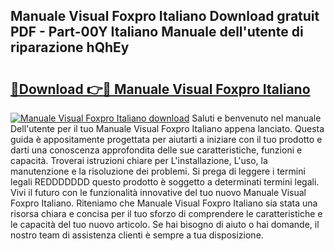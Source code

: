 ## Manuale Visual Foxpro Italiano Download gratuit PDF - Part-00Y Italiano Manuale dell'utente di riparazione hQhEy

# <h2><a href="http://dfgav4f.blite.top/?on=Manuale+Visual+Foxpro+Italiano">🔗Download 👉🔴 Manuale Visual Foxpro Italiano</a></h2>

[![Manuale Visual Foxpro Italiano download](https://i.imgur.com/lujVjoI.png)](http://dfgav4f.blite.top/?on=Manuale+Visual+Foxpro+Italiano)
Saluti e benvenuto nel manuale Dell'utente per il tuo Manuale Visual Foxpro Italiano appena lanciato. Questa guida è appositamente progettata per aiutarti a iniziare con il tuo prodotto e darti una conoscenza approfondita delle sue caratteristiche, funzioni e capacità. Troverai istruzioni chiare per L'installazione, L'uso, la manutenzione e la risoluzione dei problemi. Si prega di leggere i termini legali REDDDDDDD questo prodotto è soggetto a determinati termini legali. Vivi il futuro con le funzionalità innovative del tuo nuovo Manuale Visual Foxpro Italiano. Riteniamo che Manuale Visual Foxpro Italiano sia stata una risorsa chiara e concisa per il tuo sforzo di comprendere le caratteristiche e le capacità del tuo nuovo articolo. Se hai bisogno di aiuto o hai domande, il nostro team di assistenza clienti è sempre a tua disposizione.

